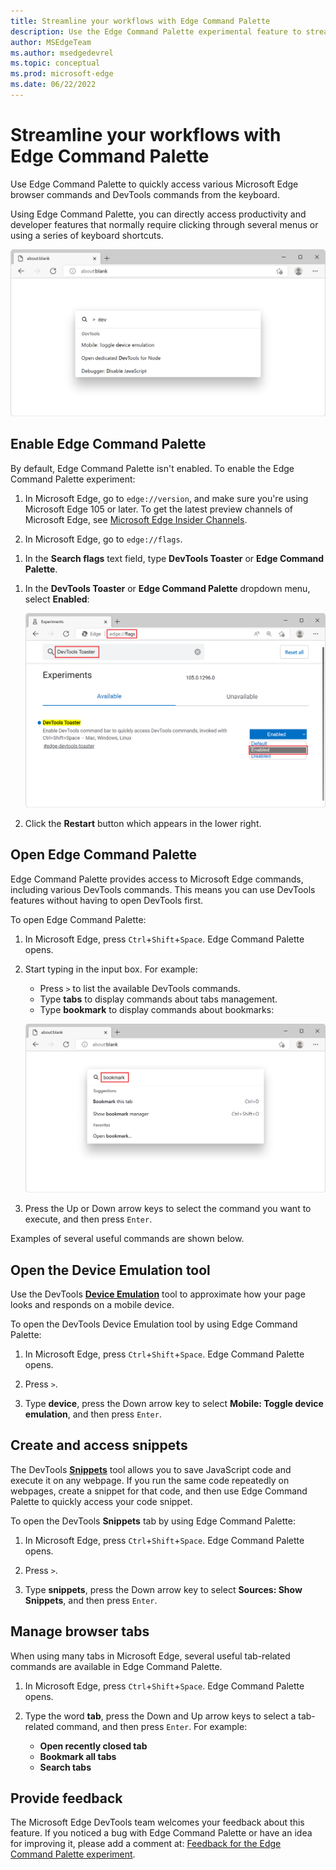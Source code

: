 ```yaml
---
title: Streamline your workflows with Edge Command Palette
description: Use the Edge Command Palette experimental feature to streamline your browser and DevTools workflows.  Quickly access browser commands and DevTools commands from the keyboard, from any webpage.
author: MSEdgeTeam
ms.author: msedgedevrel
ms.topic: conceptual
ms.prod: microsoft-edge
ms.date: 06/22/2022
---
```

# Streamline your workflows with Edge Command Palette

Use Edge Command Palette to quickly access various Microsoft Edge browser commands and DevTools commands from the keyboard.

Using Edge Command Palette, you can directly access productivity and developer features that normally require clicking through several menus or using a series of keyboard shortcuts.

![A Microsoft Edge window showing the Command Palette input box in the center](./media/command-palette.png)


<!-- ====================================================================== -->
## Enable Edge Command Palette

By default, Edge Command Palette isn't enabled. To enable the Edge Command Palette experiment:

1. In Microsoft Edge, go to `edge://version`, and make sure you're using Microsoft Edge 105 or later.  To get the latest preview channels of Microsoft Edge, see [Microsoft Edge Insider Channels](https://www.microsoftedgeinsider.com/en-us/download/).

1. In Microsoft Edge, go to `edge://flags`.

<!-- DevTools Toaster is in the process of being changed in Edge to match the feature's name -->
1. In the **Search flags** text field, type **DevTools Toaster** or **Edge Command Palette**.

<!-- DevTools Toaster is in the process of being changed in Edge to match the feature's name -->
1. In the **DevTools Toaster** or **Edge Command Palette** dropdown menu, select **Enabled**:

   ![Enabling the Edge Command Palette flag in the edge://flags page](./media/command-palette-flag.png)

1. Click the **Restart** button which appears in the lower right.


<!-- ====================================================================== -->
## Open Edge Command Palette

Edge Command Palette provides access to Microsoft Edge commands, including various DevTools commands. This means you can use DevTools features without having to open DevTools first.

To open Edge Command Palette:

1. In Microsoft Edge, press `Ctrl`+`Shift`+`Space`.  Edge Command Palette opens.

1. Start typing in the input box. For example:
   * Press `>` to list the available DevTools commands.
   * Type **tabs** to display commands about tabs management.
   * Type **bookmark** to display commands about bookmarks:

   ![Edge Command Palette with the word "bookmark" typed in, and a list of related commands](./media/command-palette-bookmark.png)

1. Press the Up or Down arrow keys to select the command you want to execute, and then press `Enter`.

Examples of several useful commands are shown below.


<!-- ====================================================================== -->
## Open the Device Emulation tool

Use the DevTools [**Device Emulation**](../device-mode/index.md) tool to approximate how your page looks and responds on a mobile device.

To open the DevTools Device Emulation tool by using Edge Command Palette:

1. In Microsoft Edge, press `Ctrl`+`Shift`+`Space`.  Edge Command Palette opens.

1. Press `>`.

1. Type **device**, press the Down arrow key to select **Mobile: Toggle device emulation**, and then press `Enter`.


<!-- ====================================================================== -->
## Create and access snippets

The DevTools [**Snippets**](../javascript/snippets.md) tool allows you to save JavaScript code and execute it on any webpage. If you run the same code repeatedly on webpages, create a snippet for that code, and then use Edge Command Palette to quickly access your code snippet.

To open the DevTools **Snippets** tab by using Edge Command Palette:

1. In Microsoft Edge, press `Ctrl`+`Shift`+`Space`.  Edge Command Palette opens.

1. Press `>`.

1. Type **snippets**, press the Down arrow key to select **Sources: Show Snippets**, and then press `Enter`.
  

<!-- ====================================================================== -->
## Manage browser tabs

When using many tabs in Microsoft Edge, several useful tab-related commands are available in Edge Command Palette.

1. In Microsoft Edge, press `Ctrl`+`Shift`+`Space`.  Edge Command Palette opens.

1. Type the word **tab**, press the Down and Up arrow keys to select a tab-related command, and then press `Enter`.  For example:
   *  **Open recently closed tab**
   *  **Bookmark all tabs**
   *  **Search tabs**


<!-- ====================================================================== -->
## Provide feedback

<!-- TODO: change the issue number when we have it. -->
The Microsoft Edge DevTools team welcomes your feedback about this feature.  If you noticed a bug with Edge Command Palette or have an idea for improving it, please add a comment at: [Feedback for the Edge Command Palette experiment](https://github.com/MicrosoftEdge/DevTools/issues/73).

